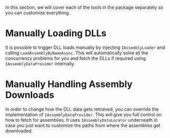 In this section, we will cover each of the tools in the package separately so you can customize everything.

# Manually Loading DLLs
It is possible to trigger DLL loads manually by injecting `IAssemblyLoader` and calling `LoadAssemblyByNameAsync`. This will automatically solve all the concurrency problems for you and fetch the DLLs if required using `IAssemblyDataProvider` internally.

# Manually Handling Assembly Downloads
In order to change how the DLL data gets retrieved, you can override the implementation of `IAssemblyDataProvider`. This will give you full control on how to fetch for assemblies. It uses `IAssemblyDataLocator` underneath in case you just want to customize the paths from where the assemblies get downloaded.

